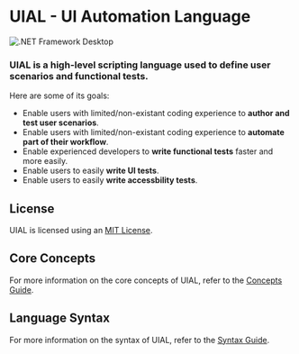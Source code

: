 # UIAL - UI Automation Language

![.NET Framework Desktop](https://github.com/Remi05/scenarioscripting/workflows/.NET%20Framework%20Desktop/badge.svg)

### UIAL is a high-level scripting language used to define user scenarios and functional tests.

Here are some of its goals:
- Enable users with limited/non-existant coding experience to **author and test user scenarios**.
- Enable users with limited/non-existant coding experience to **automate part of their workflow**.
- Enable experienced developers to **write functional tests** faster and more easily.
- Enable users to easily **write UI tests**.
- Enable users to easily **write accessbility tests**.

## License

UIAL is licensed using an [MIT License](LICENSE.md).

## Core Concepts

For more information on the core concepts of UIAL, refer to the [Concepts Guide](Concepts.md).

## Language Syntax

For more information on the syntax of UIAL, refer to the [Syntax Guide](https://github.com/Remi05/uial/wiki/Syntax).
